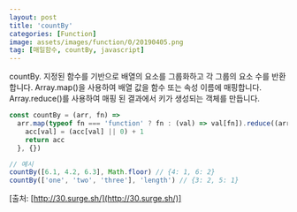 ```yaml
---
layout: post
title: 'countBy'
categories: [Function]
image: assets/images/function/0/20190405.png
tag: [매일함수, countBy, javascript]
---
```


countBy. 지정된 함수를 기반으로 배열의 요소를 그룹화하고 각 그룹의 요소 수를 반환합니다. Array.map()을 사용하여 배열 값을 함수 또는 속성 이름에 매핑합니다. Array.reduce()를 사용하여 매핑 된 결과에서 키가 생성되는 객체를 만듭니다.

```javascript
const countBy = (arr, fn) =>
  arr.map(typeof fn === 'function' ? fn : (val) => val[fn]).reduce((arr, val, i) => {
    acc[val] = (acc[val] || 0) + 1
    return acc
  }, {})

// 예시
countBy([6.1, 4.2, 6.3], Math.floor) // {4: 1, 6: 2}
countBy(['one', 'two', 'three'], 'length') // {3: 2, 5: 1}
```

[출처: [http://30.surge.sh/](http://30.surge.sh/)]
